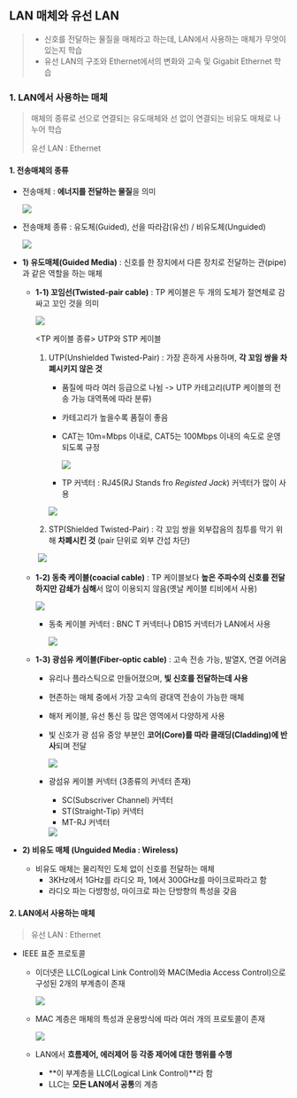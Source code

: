 ## LAN 매체와 유선 LAN

>- 신호를 전달하는 물질을 매체라고 하는데, LAN에서 사용하는 매체가 무엇이 있는지 학습
>-  유선 LAN의 구조와 Ethernet에서의 변화와 고속 및 Gigabit Ethernet 학습

### 1. LAN에서 사용하는 매체

>매체의 종류로 선으로 연결되는 유도매체와 선 없이 연결되는 비유도 매체로 나누어 학습
>
>유선 LAN : Ethernet
>
>

#### 1. 전송매체의 종류

- 전송매체 : **에너지를 전달하는 물질**을 의미

  <img src = "\Image\03\01.png">

- 전송매체 종류 : 유도체(Guided), 선을 따라감(유선) / 비유도체(Unguided)

  <img src = "\Image\03\02.png">

- **1) 유도매체(Guided Media)** : 신호를 한 장치에서 다른 장치로 전달하는 관(pipe)과 같은 역할을 하는 매체

  - **1-1) 꼬임선(Twisted-pair cable)** : TP 케이블은 두 개의 도체가 절연체로 감싸고 꼬인 것을 의미

    <img src = "\Image\03\03.png">

    <TP 케이블 종류>  UTP와 STP 케이블

    1. UTP(Unshielded Twisted-Pair) : 가장 흔하게 사용하며, **각 꼬임 쌍을 차폐시키지 않은 것**

       - 품질에 따라 여러 등급으로 나뉨 -> UTP 카테고리(UTP 케이블의 전송 가능 대역폭에 따라 분류)

       - 카테고리가 높을수록 품질이 좋음

       - CAT는 10m=Mbps 이내로, CAT5는 100Mbps 이내의 속도로 운영되도록 규정

         <img src = "\Image\03\05.png" >

       -  TP 커넥터 : RJ45(RJ Stands fro *Registed Jack*) 커넥터가 많이 사용

         <img src = "\Image\03\06.png" >

    2. STP(Shielded Twisted-Pair) : 각 꼬임 쌍을 외부잡음의 침투를 막기 위해 **차폐시킨 것** (pair 단위로 외부 간섭 차단)

    ​		<img src = "\Image\03\04.png" >

    

  - **1-2) 동축 케이블(coacial cable)** : TP 케이블보다 **높은 주파수의 신호를 전달하지만 감쇄가 심해**서 많이 이용되지 않음(옛날 케이블 티비에서 사용)

    <img src = "\Image\03\07.png" >

    - 동축 케이블 커넥터 : BNC T 커넥터나 DB15 커넥터가  LAN에서 사용

      <img src = "\Image\03\08.png" >

  - **1-3) 광섬유 케이블(Fiber-optic cable)** : 고속 전송 가능, 발열X, 연결 어려움

    - 유리나 플라스틱으로 만들어졌으며, **빛 신호를 전달하는데 사용**

    - 현존하는 매체 중에서 가장 고속의 광대역 전송이 가능한 매체

    - 해저 케이블, 유선 통신 등 많은 영역에서 다양하게 사용

    - 빛 신호가 광 섬유 중앙 부분인 **코어(Core)를 따라 클래딩(Cladding)에 반사**되며 전달

      <img src = "\Image\03\09.png">

    - 광섬유 케이블 커넥터 (3종류의 커넥터 존재)

      - SC(Subscriver Channel) 커넥터
      - ST(Straight-Tip) 커넥터
      - MT-RJ 커넥터

      <img src = "\Image\03\10.png">

- **2) 비유도 매체 (Unguided Media : Wireless)**
  - 비유도 매체는 물리적인 도체 없이 신호를 전달하는 매체
    - 3KHz에서 1GHz를 라디오 파, 1에서 300GHz를 마이크로파라고 함
    - 라디오 파는 다뱡항성, 마이크로 파는 단방향의 특성을 갖음



#### 2. LAN에서 사용하는 매체

>유선 LAN : Ethernet

- IEEE 표준 프로토콜

  - 이더넷은 LLC(Logical Link Control)와 MAC(Media Access Control)으로 구성된 2개의 부계층이 존재

    <img src = "\Image\03\11.png">

  - MAC 계층은 매체의 특성과 운용방식에 따라 여러 개의 프로토콜이 존재

    <img src = "\Image\03\12.png">

  - LAN에서 **흐름제어, 에러제어 등 각종 제어에 대한 행위를 수행**
    - **이 부계층을 LLC(Logical Link Control)**라 함
    - LLC는 **모든 LAN에서 공통**의 계층

